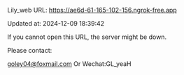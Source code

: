 Lily_web URL: https://ae6d-61-165-102-156.ngrok-free.app

Updated at: 2024-12-09 18:39:42

If you cannot open this URL, the server might be down.

Please contact: 

goley04@foxmail.com Or Wechat:GL_yeaH